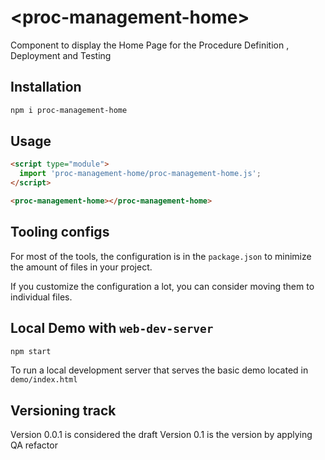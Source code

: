 # \<proc-management-home>
Component to display the Home Page for the Procedure Definition , Deployment and Testing

## Installation

```bash
npm i proc-management-home
```

## Usage

```html
<script type="module">
  import 'proc-management-home/proc-management-home.js';
</script>

<proc-management-home></proc-management-home>
```



## Tooling configs

For most of the tools, the configuration is in the `package.json` to minimize the amount of files in your project.

If you customize the configuration a lot, you can consider moving them to individual files.

## Local Demo with `web-dev-server`

```bash
npm start
```

To run a local development server that serves the basic demo located in `demo/index.html`

## Versioning track
Version 0.0.1 is considered the draft
Version 0.1 is the version by applying QA refactor
